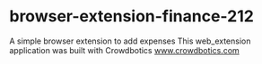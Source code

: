 # browser-extension-finance-212

A simple browser extension to add expenses This web_extension application was built with Crowdbotics www.crowdbotics.com
